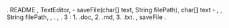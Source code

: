                                 .        README                                            ,                                          TextEditor,                            - saveFile(char[] text, String filePath),     char[] text -                     ,                             ,                     String filePath,                              ,                              .                                  ,                                                                      .               3        : 1. .doc, 2. .md, 3. .txt.                                                          ,                                                      saveFile                                        .